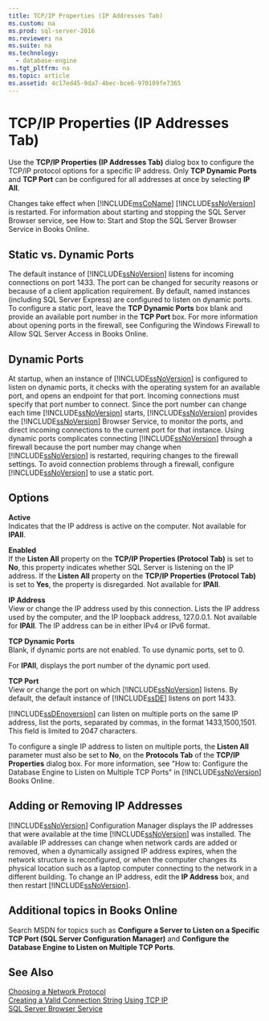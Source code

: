 ```yaml
---
title: TCP/IP Properties (IP Addresses Tab)
ms.custom: na
ms.prod: sql-server-2016
ms.reviewer: na
ms.suite: na
ms.technology: 
  - database-engine
ms.tgt_pltfrm: na
ms.topic: article
ms.assetid: 4c17ed45-9da7-4bec-bce6-970109fe7365
---
```

# TCP/IP Properties (IP Addresses Tab)
  Use the **TCP\/IP Properties \(IP Addresses Tab\)** dialog box to configure the TCP\/IP protocol options for a specific IP address. Only **TCP Dynamic Ports** and **TCP Port** can be configured for all addresses at once by selecting **IP All**.  
  
 Changes take effect when [!INCLUDE[msCoName](../../Token/Other/msCoName_md.md)] [!INCLUDE[ssNoVersion](../../Token/Other/ssNoVersion_md.md)] is restarted. For information about starting and stopping the SQL Server Browser service, see How to: Start and Stop the SQL Server Browser Service in Books Online.  
  
## Static vs. Dynamic Ports  
 The default instance of [!INCLUDE[ssNoVersion](../../Token/Other/ssNoVersion_md.md)] listens for incoming connections on port 1433. The port can be changed for security reasons or because of a client application requirement. By default, named instances \(including SQL Server Express\) are configured to listen on dynamic ports. To configure a static port, leave the **TCP Dynamic Ports** box blank and provide an available port number in the **TCP Port** box. For more information about opening ports in the firewall, see Configuring the Windows Firewall to Allow SQL Server Access in Books Online.  
  
## Dynamic Ports  
 At startup, when an instance of [!INCLUDE[ssNoVersion](../../Token/Other/ssNoVersion_md.md)] is configured to listen on dynamic ports, it checks with the operating system for an available port, and opens an endpoint for that port. Incoming connections must specify that port number to connect. Since the port number can change each time [!INCLUDE[ssNoVersion](../../Token/Other/ssNoVersion_md.md)] starts, [!INCLUDE[ssNoVersion](../../Token/Other/ssNoVersion_md.md)] provides the [!INCLUDE[ssNoVersion](../../Token/Other/ssNoVersion_md.md)] Browser Service, to monitor the ports, and direct incoming connections to the current port for that instance. Using dynamic ports complicates connecting [!INCLUDE[ssNoVersion](../../Token/Other/ssNoVersion_md.md)] through a firewall because the port number may change when [!INCLUDE[ssNoVersion](../../Token/Other/ssNoVersion_md.md)] is restarted, requiring changes to the firewall settings. To avoid connection problems through a firewall, configure [!INCLUDE[ssNoVersion](../../Token/Other/ssNoVersion_md.md)] to use a static port.  
  
## Options  
 **Active**  
 Indicates that the IP address is active on the computer. Not available for **IPAll**.  
  
 **Enabled**  
 If the **Listen All** property on the **TCP\/IP Properties \(Protocol Tab\)** is set to **No**, this property indicates whether SQL Server is listening on the IP address. If the **Listen All** property on the **TCP\/IP Properties \(Protocol Tab\)** is set to **Yes**, the property is disregarded. Not available for **IPAll**.  
  
 **IP Address**  
 View or change the IP address used by this connection. Lists the IP address used by the computer, and the IP loopback address, 127.0.0.1. Not available for **IPAll**. The IP address can be in either IPv4 or IPv6 format.  
  
 **TCP Dynamic Ports**  
 Blank, if dynamic ports are not enabled. To use dynamic ports, set to 0.  
  
 For **IPAll**, displays the port number of the dynamic port used.  
  
 **TCP Port**  
 View or change the port on which [!INCLUDE[ssNoVersion](../../Token/Other/ssNoVersion_md.md)] listens. By default, the default instance of [!INCLUDE[ssDE](../../Token/Other/ssDE_md.md)] listens on port 1433.  
  
 [!INCLUDE[ssDEnoversion](../../Token/Other/ssDEnoversion_md.md)] can listen on multiple ports on the same IP address, list the ports, separated by commas, in the format 1433,1500,1501. This field is limited to 2047 characters.  
  
 To configure a single IP address to listen on multiple ports, the **Listen All** parameter must also be set to **No**, on the **Protocols Tab** of the **TCP\/IP Properties** dialog box. For more information, see "How to: Configure the Database Engine to Listen on Multiple TCP Ports" in [!INCLUDE[ssNoVersion](../../Token/Other/ssNoVersion_md.md)] Books Online.  
  
## Adding or Removing IP Addresses  
 [!INCLUDE[ssNoVersion](../../Token/Other/ssNoVersion_md.md)] Configuration Manager displays the IP addresses that were available at the time [!INCLUDE[ssNoVersion](../../Token/Other/ssNoVersion_md.md)] was installed. The available IP addresses can change when network cards are added or removed, when a dynamically assigned IP address expires, when the network structure is reconfigured, or when the computer changes its physical location such as a laptop computer connecting to the network in a different building. To change an IP address, edit the **IP Address** box, and then restart [!INCLUDE[ssNoVersion](../../Token/Other/ssNoVersion_md.md)].  
  
## Additional topics in Books Online  
 Search MSDN for topics such as **Configure a Server to Listen on a Specific TCP Port \(SQL Server Configuration Manager\)** and **Configure the Database Engine to Listen on Multiple TCP Ports**.  
  
## See Also  
 [Choosing a Network Protocol](../Topic/Choosing%20a%20Network%20Protocol.md)   
 [Creating a Valid Connection String Using TCP IP](../../Topics/TopicNameContainA/Creating-a-Valid-Connection-String-Using-TCP-IP.md)   
 [SQL Server Browser Service](../../Topics/TopicNameNotContainA/SQL-Server-Browser-Service.md)  
  
  
